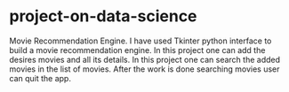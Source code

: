 # project-on-data-science
Movie Recommendation Engine.
I have used Tkinter python interface to build a movie recommendation engine.
In this project one can add the desires movies and all its details.
In this project one can search the added movies in the list of movies.
After the work is done searching movies user can quit the app.
